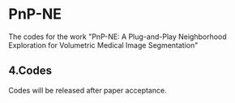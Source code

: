 # PnP-NE
The codes for the work "PnP-NE: A Plug-and-Play Neighborhood Exploration for Volumetric Medical Image Segmentation"


## 4.Codes
Codes will be released after paper acceptance.
